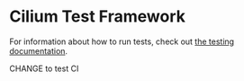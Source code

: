# Cilium Test Framework

For information about how to run tests, check out [the testing documentation](https://docs.cilium.io/en/latest/contributing/testing/).

CHANGE to test CI
